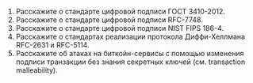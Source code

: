 1. Расскажите о стандарте цифровой подписи ГОСТ 3410-2012.
2. Расскажите о стандарте цифровой подписи RFC-7748.
3. Расскажите о стандарте цифровой подписи NIST FIPS 186-4.
4. Расскажите о стандартах реализации протокола Диффи-Хеллмана RFC-2631 и RFC-5114.
5. Расскажите об атаках на биткойн-сервисы с помощью изменения подписи транзакции без знания секретных ключей (см. transaction malleability).